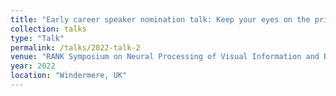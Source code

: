 ```yaml
---
title: "Early career speaker nomination talk: Keep your eyes on the prize"
collection: talks
type: "Talk"
permalink: /talks/2022-talk-2
venue: "RANK Symposium on Neural Processing of Visual Information and Behavioral Context."
year: 2022
location: "Windermere, UK"
---
```



